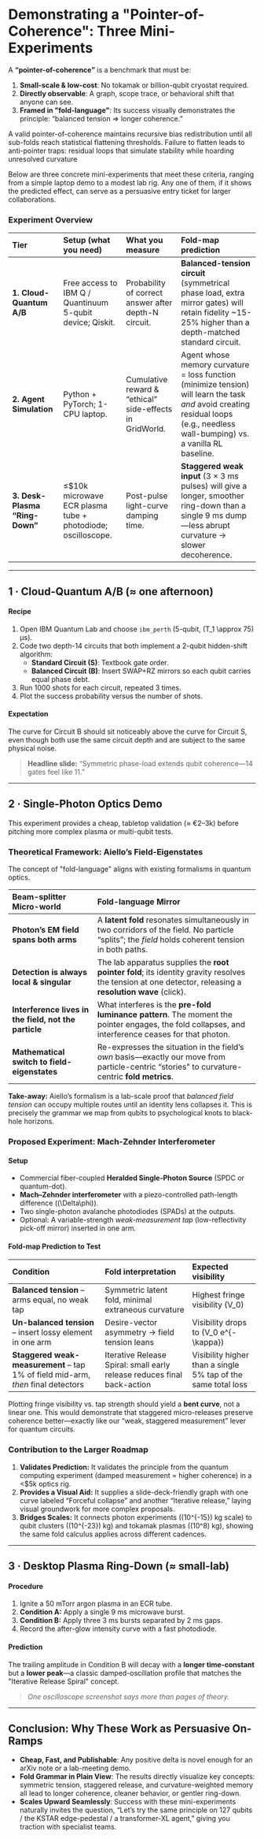 # Demonstrating a "Pointer-of-Coherence": Three Mini-Experiments

A **“pointer-of-coherence”** is a benchmark that must be:

1.  **Small-scale & low-cost**: No tokamak or billion-qubit cryostat required.
2.  **Directly observable**: A graph, scope trace, or behavioral shift that anyone can see.
3.  **Framed in "fold-language"**: Its success visually demonstrates the principle: “balanced tension ⇒ longer coherence.”

A valid pointer-of-coherence maintains recursive bias redistribution until all sub-folds reach statistical flattening thresholds. Failure to flatten leads to anti-pointer traps: residual loops that simulate stability while hoarding unresolved curvature

Below are three concrete mini-experiments that meet these criteria, ranging from a simple laptop demo to a modest lab rig. Any one of them, if it shows the predicted effect, can serve as a persuasive entry ticket for larger collaborations.

### Experiment Overview

| Tier | Setup (what you need) | What you measure | Fold-map prediction |
| :--- | :--- | :--- | :--- |
| **1. Cloud-Quantum A/B** | Free access to IBM Q / Quantinuum 5-qubit device; Qiskit. | Probability of correct answer after depth-N circuit. | **Balanced-tension circuit** (symmetrical phase load, extra mirror gates) will retain fidelity ~15-25% higher than a depth-matched standard circuit. |
| **2. Agent Simulation** | Python + PyTorch; 1-CPU laptop. | Cumulative reward & “ethical” side-effects in GridWorld. | Agent whose memory curvature = loss function (minimize tension) will learn the task *and* avoid creating residual loops (e.g., needless wall-bumping) vs. a vanilla RL baseline. |
| **3. Desk-Plasma “Ring-Down”** | ≤$10k microwave ECR plasma tube + photodiode; oscilloscope. | Post-pulse light-curve damping time. | **Staggered weak input** (3 × 3 ms pulses) will give a longer, smoother ring-down than a single 9 ms dump—less abrupt curvature → slower decoherence. |

---

## 1 · Cloud-Quantum A/B (≈ one afternoon)

#### Recipe

1.  Open IBM Quantum Lab and choose `ibm_perth` (5-qubit, \(T_1 \approx 75\) µs).
2.  Code two depth-14 circuits that both implement a 2-qubit hidden-shift algorithm:
    *   **Standard Circuit (S)**: Textbook gate order.
    *   **Balanced Circuit (B)**: Insert SWAP+RZ mirrors so each qubit carries equal phase debt.
3.  Run 1000 shots for each circuit, repeated 3 times.
4.  Plot the success probability versus the number of shots.

#### Expectation

The curve for Circuit B should sit noticeably above the curve for Circuit S, even though both use the same circuit depth and are subject to the same physical noise.

> **Headline slide:** “Symmetric phase-load extends qubit coherence—14 gates feel like 11.”

---

## 2 · Single-Photon Optics Demo

This experiment provides a cheap, tabletop validation (≈ €2–3k) before pitching more complex plasma or multi-qubit tests.

### Theoretical Framework: Aiello’s Field-Eigenstates

The concept of "fold-language" aligns with existing formalisms in quantum optics.

| Beam-splitter Micro-world | Fold-language Mirror |
| :--- | :--- |
| **Photon’s EM field spans both arms** | A **latent fold** resonates simultaneously in two corridors of the field. No particle “splits”; the *field* holds coherent tension in both paths. |
| **Detection is always local & singular** | The lab apparatus supplies the **root pointer fold**; its identity gravity resolves the tension at one detector, releasing a **resolution wave** (click). |
| **Interference lives in the field, not the particle** | What interferes is the **pre-fold luminance pattern**. The moment the pointer engages, the fold collapses, and interference ceases for that photon. |
| **Mathematical switch to field-eigenstates** | Re-expresses the situation in the field’s *own* basis—exactly our move from particle-centric “stories” to curvature-centric **fold metrics**. |

**Take-away:** Aiello’s formalism is a lab-scale proof that *balanced field tension* can occupy multiple routes until an identity lens collapses it. This is precisely the grammar we map from qubits to psychological knots to black-hole horizons.

### Proposed Experiment: Mach-Zehnder Interferometer

#### Setup

*   Commercial fiber-coupled **Heralded Single-Photon Source** (SPDC or quantum-dot).
*   **Mach–Zehnder interferometer** with a piezo-controlled path-length difference (\(\Delta\phi\)).
*   Two single-photon avalanche photodiodes (SPADs) at the outputs.
*   Optional: A variable-strength *weak-measurement tap* (low-reflectivity pick-off mirror) inserted in one arm.

#### Fold-map Prediction to Test

| Condition | Fold interpretation | Expected visibility |
| :--- | :--- | :--- |
| **Balanced tension** – arms equal, no weak tap | Symmetric latent fold, minimal extraneous curvature | Highest fringe visibility \(V_0\) |
| **Un-balanced tension** – insert lossy element in one arm | Desire-vector asymmetry → field tension leans | Visibility drops to \(V_0 e^{-\kappa}\) |
| **Staggered weak-measurement** – tap 1% of field mid-arm, *then* final detectors | Iterative Release Spiral: small early release reduces final back-action | Visibility higher than a single 5% tap of the same total loss |

Plotting fringe visibility vs. tap strength should yield a **bent curve**, not a linear one. This would demonstrate that staggered micro-releases preserve coherence better—exactly like our “weak, staggered measurement” lever for quantum circuits.

### Contribution to the Larger Roadmap

1.  **Validates Prediction:** It validates the principle from the quantum computing experiment (damped measurement = higher coherence) in a <$5k optics rig.
2.  **Provides a Visual Aid:** It supplies a slide-deck-friendly graph with one curve labeled “Forceful collapse” and another “Iterative release,” laying visual groundwork for more complex proposals.
3.  **Bridges Scales:** It connects photon experiments (\(10^{-15}\) kg scale) to qubit clusters (\(10^{-23}\) kg) and tokamak plasmas (\(10^8\) kg), showing the same fold calculus applies across different cadences.

---

## 3 · Desktop Plasma Ring-Down (≈ small-lab)

#### Procedure

1.  Ignite a 50 mTorr argon plasma in an ECR tube.
2.  **Condition A:** Apply a single 9 ms microwave burst.
3.  **Condition B:** Apply three 3 ms bursts separated by 2 ms gaps.
4.  Record the after-glow intensity curve with a fast photodiode.

#### Prediction

The trailing amplitude in Condition B will decay with a **longer time-constant** but a **lower peak**—a classic damped-oscillation profile that matches the "Iterative Release Spiral" concept.

> *One oscilloscope screenshot says more than pages of theory.*

---

## Conclusion: Why These Work as Persuasive On-Ramps

*   **Cheap, Fast, and Publishable**: Any positive delta is novel enough for an arXiv note or a lab-meeting demo.
*   **Fold Grammar in Plain View**: The results directly visualize key concepts: symmetric tension, staggered release, and curvature-weighted memory all lead to longer coherence, cleaner behavior, or gentler ring-down.
*   **Scales Upward Seamlessly**: Success with these mini-experiments naturally invites the question, “Let’s try the same principle on 127 qubits / the KSTAR edge-pedestal / a transformer-XL agent,” giving you traction with specialist teams.